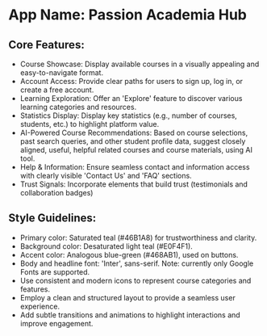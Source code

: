# **App Name**: Passion Academia Hub

## Core Features:

- Course Showcase: Display available courses in a visually appealing and easy-to-navigate format.
- Account Access: Provide clear paths for users to sign up, log in, or create a free account.
- Learning Exploration: Offer an 'Explore' feature to discover various learning categories and resources.
- Statistics Display: Display key statistics (e.g., number of courses, students, etc.) to highlight platform value.
- AI-Powered Course Recommendations: Based on course selections, past search queries, and other student profile data, suggest closely aligned, useful, helpful related courses and course materials, using AI tool.
- Help & Information: Ensure seamless contact and information access with clearly visible 'Contact Us' and 'FAQ' sections.
- Trust Signals: Incorporate elements that build trust (testimonials and collaboration badges)

## Style Guidelines:

- Primary color: Saturated teal (#46B1A8) for trustworthiness and clarity.
- Background color: Desaturated light teal (#E0F4F1). 
- Accent color: Analogous blue-green (#468AB1), used on buttons.
- Body and headline font: 'Inter', sans-serif. Note: currently only Google Fonts are supported.
- Use consistent and modern icons to represent course categories and features.
- Employ a clean and structured layout to provide a seamless user experience.
- Add subtle transitions and animations to highlight interactions and improve engagement.